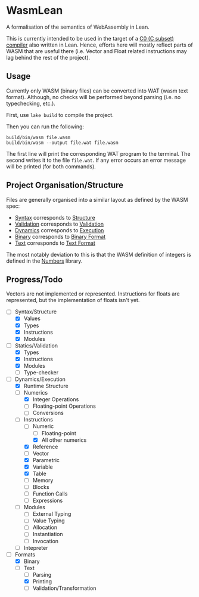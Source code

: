 # WasmLean

A formalisation of the semantics of WebAssembly in Lean.

This is currently intended to be used in the target of a
[C0 (C subset) compiler](https://github.com/T-Brick/c0deine) also written in
Lean. Hence, efforts here will mostly reflect parts of WASM that are useful
there (i.e. Vector and Float related instructions may lag behind the rest of the project).

## Usage

Currently only WASM (binary files) can be converted into WAT (wasm text format).
Although, no checks will be performed beyond parsing (i.e. no typechecking,
etc.).

First, use `lake build` to compile the project.

Then you can run the following:
```
build/bin/wasm file.wasm
build/bin/wasm --output file.wat file.wasm
```
The first line will print the corresponding WAT program to the terminal. The
second writes it to the file `file.wat`. If any error occurs an error message
will be printed (for both commands).

## Project Organisation/Structure

Files are generally organised into a similar layout as defined by the WASM spec:
- [Syntax](Wasm/Syntax/) corresponds to [Structure](https://webassembly.github.io/spec/core/syntax/index.html)
- [Validation](Wasm/Validation/) corresponds to [Validation](https://webassembly.github.io/spec/core/valid/index.html)
- [Dynamics](Wasm/Dynamics/) corresponds to [Execution](https://webassembly.github.io/spec/core/exec/index.html)
- [Binary](Wasm/Binary/) corresponds to [Binary Format](https://webassembly.github.io/spec/core/binary/index.html)
- [Text](Wasm/Text/) corresponds to [Text Format](https://webassembly.github.io/spec/core/text/index.html)

The most notably deviation to this is that the WASM definition of integers is
defined in the [Numbers](https://github.com/T-Brick/Numbers) library.

## Progress/Todo

Vectors are not implemented or represented. Instructions for floats are
represented, but the implementation of floats isn't yet.

- [ ] Syntax/Structure
  - [x] Values
  - [x] Types
  - [x] Instructions
  - [x] Modules
- [ ] Statics/Validation
  - [x] Types
  - [x] Instructions
  - [x] Modules
  - [ ] Type-checker
- [ ] Dynamics/Execution
  - [x] Runtime Structure
  - [ ] Numerics
    - [x] Integer Operations
    - [ ] Floating-point Operations
    - [ ] Conversions
  - [ ] Instructions
    - [ ] Numeric
      - [ ] Floating-point
      - [x] All other numerics
    - [x] Reference
    - [ ] Vector
    - [x] Parametric
    - [x] Variable
    - [x] Table
    - [ ] Memory
    - [ ] Blocks
    - [ ] Function Calls
    - [ ] Expressions
  - [ ] Modules
    - [ ] External Typing
    - [ ] Value Typing
    - [ ] Allocation
    - [ ] Instantiation
    - [ ] Invocation
  - [ ] Intepreter
- [ ] Formats
  - [x] Binary
  - [ ] Text
    - [ ] Parsing
    - [x] Printing
    - [ ] Validation/Transformation
